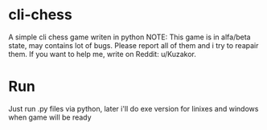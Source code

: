# cli-chess
A simple cli chess game writen in python
NOTE: This game is in alfa/beta state, may contains lot of bugs. Please report all of them and i try to reapair them. If you want to help me, write on Reddit: u/Kuzakor.

# Run 
Just run .py files via python, later i'll do exe version for linixes and windows when game will be ready
